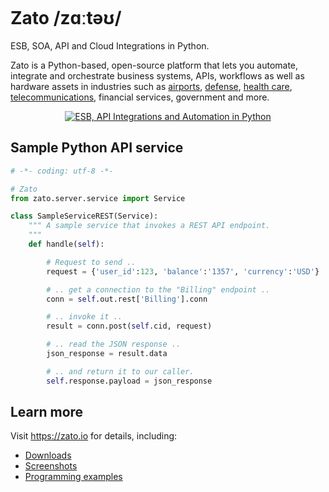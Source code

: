 <p align="center">
  <a href="https://zato.io"><img alt="" src="https://zato.io/static/img/intro/banner.webp" /></a>
</p>

# Zato /zɑːtəʊ/

ESB, SOA, API and Cloud Integrations in Python.

Zato is a Python-based, open-source platform that lets you automate, integrate and orchestrate business systems,
APIs, workflows as well as hardware assets in industries such as
[airports](https://zato.io/en/industry/airports/index.html),
[defense](https://zato.io/en/industry/defense/index.html),
[health care](https://zato.io/en/industry/healthcare/index.html),
[telecommunications](https://zato.io/en/industry/telecom/index.html),
financial services,
government
and more.

<p align="center">
  <a href="https://zato.io"><img alt="ESB, API Integrations and Automation in Python" src="https://upcdn.io/kW15bqq/raw/root/static/img/intro/bus.png" /></a>
</p>

## Sample Python API service

```python
# -*- coding: utf-8 -*-

# Zato
from zato.server.service import Service

class SampleServiceREST(Service):
    """ A sample service that invokes a REST API endpoint.
    """
    def handle(self):

        # Request to send ..
        request = {'user_id':123, 'balance':'1357', 'currency':'USD'}

        # .. get a connection to the "Billing" endpoint ..
        conn = self.out.rest['Billing'].conn

        # .. invoke it ..
        result = conn.post(self.cid, request)

        # .. read the JSON response ..
        json_response = result.data

        # .. and return it to our caller.
        self.response.payload = json_response
```

## Learn more

Visit https://zato.io for details, including:

* [Downloads](https://zato.io/en/docs/3.2/admin/guide/install/index.html)
* [Screenshots](https://zato.io/en/docs/3.2/intro/screenshots.html)
* [Programming examples](https://zato.io/en/docs/3.2/dev/index.html)
